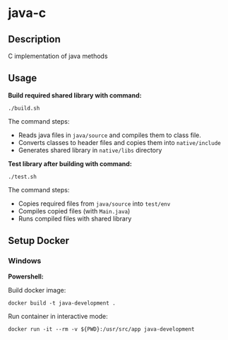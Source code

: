 # java-c

## Description

C implementation of java methods

## Usage

**Build required shared library with command:**
```shell
./build.sh
```

The command steps:
- Reads java files in `java/source` and compiles them to class file.
- Converts classes to header files and copies them into `native/include`
- Generates shared library in `native/libs` directory

**Test library after building with command:**
```shell
./test.sh
```

The command steps:
- Copies required files from `java/source` into `test/env`
- Compiles copied files (with `Main.java`)
- Runs compiled files with shared library

## Setup Docker

### Windows

**Powershell:**

Build docker image:
```shell
docker build -t java-development .
```

Run container in interactive mode:
```shell
docker run -it --rm -v ${PWD}:/usr/src/app java-development
```
